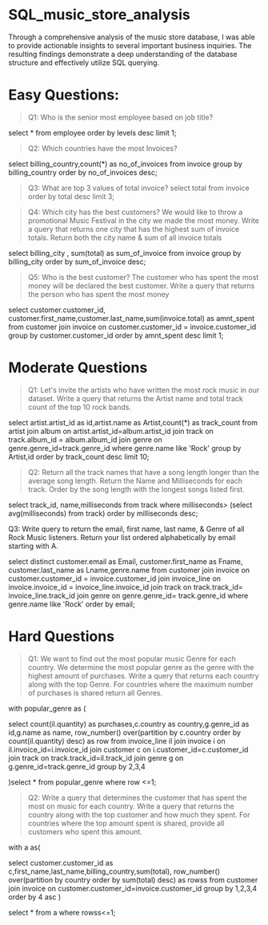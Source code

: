 # SQL_music_store_analysis
Through a comprehensive analysis of the music store database, I was able to provide actionable insights to several important business inquiries. The resulting findings demonstrate a deep understanding of the database structure and effectively utilize SQL querying.

# Easy Questions:
>  Q1: Who is the senior most employee based on job title? 

select * from employee 
order by levels desc
limit 1;

>  Q2: Which countries have the most Invoices? 

select billing_country,count(*) as no_of_invoices  from invoice
group by billing_country
order by no_of_invoices desc; 

>  Q3: What are top 3 values of total invoice? 
select total from invoice
order by total desc
limit 3;


> Q4: Which city has the best customers?
We would like to throw a promotional Music Festival in the city we made the most money. 
Write a query that returns one city that has the highest sum of invoice totals. 
Return both the city name & sum of all invoice totals 

select billing_city ,
sum(total) as sum_of_invoice 
from invoice
group by billing_city
order by sum_of_invoice desc;



> Q5: Who is the best customer? 
The customer who has spent the most money will be declared the best customer. 
Write a query that returns the person who has spent the most money


select customer.customer_id,
customer.first_name,customer.last_name,sum(invoice.total) as amnt_spent
from customer
join invoice on  customer.customer_id = invoice.customer_id
group by customer.customer_id
order by amnt_spent desc
limit 1;

# Moderate Questions
> Q1: Let's invite the artists who have written the most rock music in our dataset. 
Write a query that returns the Artist name and total track count of the top 10 rock bands. 

 select  artist.artist_id as id,artist.name as Artist,count(*) as track_count from artist
 join album on artist.artist_id=album.artist_id
 join track on track.album_id = album.album_id
 join genre on genre.genre_id=track.genre_id
 where genre.name like 'Rock'
 group by Artist,id
 order by track_count desc
 limit 10;



> Q2: Return all the track names that have a song length longer than the average song length. 
Return the Name and Milliseconds for each track. 
Order by the song length with the longest songs listed first. 

select track_id, name,milliseconds from track
where milliseconds> (select avg(milliseconds) from track)
order by milliseconds desc;

Q3: Write query to return the email, first name, last name, & Genre of all Rock Music listeners. 
Return your list ordered alphabetically by email starting with A. 

select distinct customer.email as Email,
customer.first_name as Fname, customer.last_name as Lname,genre.name from customer
join invoice on customer.customer_id = invoice.customer_id
join invoice_line on invoice.invoice_id = invoice_line.invoice_id
join track on track.track_id= invoice_line.track_id
join genre on genre.genre_id= track.genre_id
where genre.name like 'Rock'
order by email;



# Hard Questions

> Q1: We want to find out the most popular music Genre for each country. 
We determine the most popular genre as the genre 
with the highest amount of purchases. Write a query that returns each country 
along with the top Genre. For countries where 
the maximum number of purchases is shared return all Genres. 



with popular_genre as (

select count(il.quantity)  as purchases,c.country as country,g.genre_id as id,g.name as name,
row_number() over(partition by c.country order by count(il.quantity) desc) as row
from invoice_line il 
join invoice i on il.invoice_id=i.invoice_id
join customer c on i.customer_id=c.customer_id
join track on track.track_id=il.track_id
join genre g on g.genre_id=track.genre_id
group by 2,3,4

)select * from popular_genre
where row <=1;


> Q2: Write a query that determines the customer that has spent the most on music for each country. 
Write a query that returns the country along with the top customer and how much they spent. 
For countries where the top amount spent is shared, provide all customers who spent this amount. 

with a as( 

select customer.customer_id as c,first_name,last_name,billing_country,sum(total),
row_number() over(partition by country order by sum(total) desc) as rowss from customer
join invoice on customer.customer_id=invoice.customer_id
group by 1,2,3,4
	order by 4 asc
)

select * from a where rowss<=1;




















